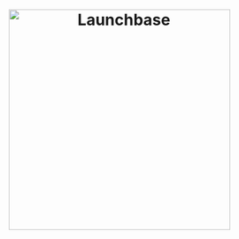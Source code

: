 <h1 align="center">
    <img alt="Launchbase" src="https://storage.googleapis.com/golden-wind/bootcamp-launchbase/logo.png" width="400px"/>
</h1>

<h1 align="center>
           Foodfy App
</h1>

 <h2>An application of the receipes, building during the bootcamp of the launchBase.</h2>
